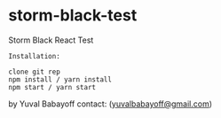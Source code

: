 # storm-black-test
Storm Black React Test

```
Installation:

clone git rep
npm install / yarn install
npm start / yarn start
```


by Yuval Babayoff
contact: (yuvalbabayoff@gmail.com)
